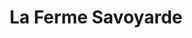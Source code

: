 ---
title: "La Ferme Savoyarde"
url: /saint-gervais-les-bains/la-ferme-savoyarde/
shop: Lebensmittel
---